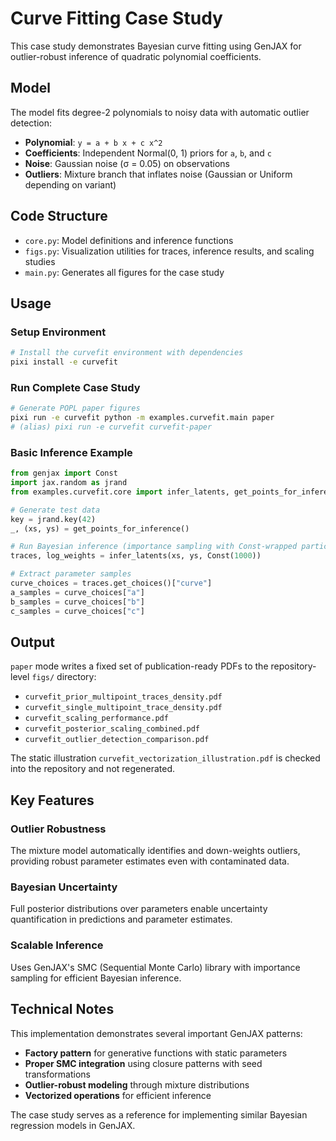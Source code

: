 # Curve Fitting Case Study

This case study demonstrates Bayesian curve fitting using GenJAX for outlier-robust inference of quadratic polynomial coefficients.

## Model

The model fits degree-2 polynomials to noisy data with automatic outlier detection:

- **Polynomial**: `y = a + b x + c x^2`
- **Coefficients**: Independent Normal(0, 1) priors for `a`, `b`, and `c`
- **Noise**: Gaussian noise (σ = 0.05) on observations
- **Outliers**: Mixture branch that inflates noise (Gaussian or Uniform depending on variant)

## Code Structure

- `core.py`: Model definitions and inference functions
- `figs.py`: Visualization utilities for traces, inference results, and scaling studies
- `main.py`: Generates all figures for the case study

## Usage

### Setup Environment

```bash
# Install the curvefit environment with dependencies
pixi install -e curvefit
```

### Run Complete Case Study

```bash
# Generate POPL paper figures
pixi run -e curvefit python -m examples.curvefit.main paper
# (alias) pixi run -e curvefit curvefit-paper
```

### Basic Inference Example

```python
from genjax import Const
import jax.random as jrand
from examples.curvefit.core import infer_latents, get_points_for_inference

# Generate test data
key = jrand.key(42)
_, (xs, ys) = get_points_for_inference()

# Run Bayesian inference (importance sampling with Const-wrapped particle count)
traces, log_weights = infer_latents(xs, ys, Const(1000))

# Extract parameter samples
curve_choices = traces.get_choices()["curve"]
a_samples = curve_choices["a"]
b_samples = curve_choices["b"]
c_samples = curve_choices["c"]
```

## Output

`paper` mode writes a fixed set of publication-ready PDFs to the repository-level `figs/` directory:

- `curvefit_prior_multipoint_traces_density.pdf`
- `curvefit_single_multipoint_trace_density.pdf`
- `curvefit_scaling_performance.pdf`
- `curvefit_posterior_scaling_combined.pdf`
- `curvefit_outlier_detection_comparison.pdf`

The static illustration `curvefit_vectorization_illustration.pdf` is checked into the repository and not regenerated.

## Key Features

### Outlier Robustness

The mixture model automatically identifies and down-weights outliers, providing robust parameter estimates even with contaminated data.

### Bayesian Uncertainty

Full posterior distributions over parameters enable uncertainty quantification in predictions and parameter estimates.

### Scalable Inference

Uses GenJAX's SMC (Sequential Monte Carlo) library with importance sampling for efficient Bayesian inference.

## Technical Notes

This implementation demonstrates several important GenJAX patterns:

- **Factory pattern** for generative functions with static parameters
- **Proper SMC integration** using closure patterns with seed transformations
- **Outlier-robust modeling** through mixture distributions
- **Vectorized operations** for efficient inference

The case study serves as a reference for implementing similar Bayesian regression models in GenJAX.
